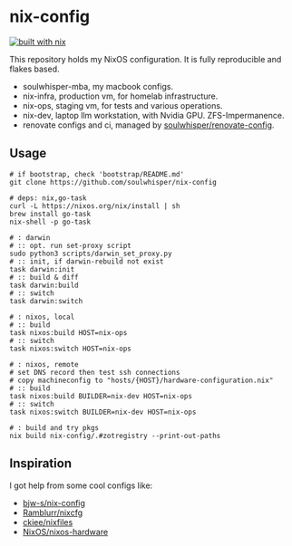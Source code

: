 # nix-config

[![built with nix](https://img.shields.io/badge/built_with_nix-blue?style=for-the-badge&logo=nixos&logoColor=white)](https://builtwithnix.org)

This repository holds my NixOS configuration. It is fully reproducible and flakes based.

- soulwhisper-mba, my macbook configs.
- nix-infra, production vm, for homelab infrastructure.
- nix-ops, staging vm, for tests and various operations.
- nix-dev, laptop llm workstation, with Nvidia GPU. ZFS-Impermanence.
- renovate configs and ci, managed by [soulwhisper/renovate-config](https://github.com/soulwhisper/renovate-config).

## Usage

```shell
# if bootstrap, check 'bootstrap/README.md'
git clone https://github.com/soulwhisper/nix-config

# deps: nix,go-task
curl -L https://nixos.org/nix/install | sh
brew install go-task
nix-shell -p go-task

# : darwin
# :: opt. run set-proxy script
sudo python3 scripts/darwin_set_proxy.py
# :: init, if darwin-rebuild not exist
task darwin:init
# :: build & diff
task darwin:build
# :: switch
task darwin:switch

# : nixos, local
# :: build
task nixos:build HOST=nix-ops
# :: switch
task nixos:switch HOST=nix-ops

# : nixos, remote
# set DNS record then test ssh connections
# copy machineconfig to "hosts/{HOST}/hardware-configuration.nix"
# :: build
task nixos:build BUILDER=nix-dev HOST=nix-ops
# :: switch
task nixos:switch BUILDER=nix-dev HOST=nix-ops

# : build and try pkgs
nix build nix-config/.#zotregistry --print-out-paths
```

## Inspiration

I got help from some cool configs like:

- [bjw-s/nix-config](https://github.com/bjw-s/nix-config)
- [Ramblurr/nixcfg](https://github.com/Ramblurr/nixcfg)
- [ckiee/nixfiles](https://github.com/ckiee/nixfiles)
- [NixOS/nixos-hardware](https://github.com/NixOS/nixos-hardware)
